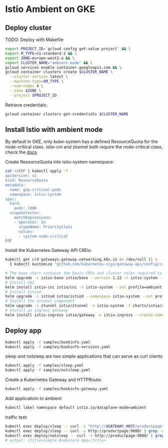 # Istio Ambient on GKE


## Deploy cluster

TODO: Deploy with Makefile
```sh
export PROJECT_ID=`gcloud config get-value project` && \
export M_TYPE=n1-standard-2 && \
export ZONE=europe-west2-a && \
export CLUSTER_NAME="ambient-mode" && \
gcloud services enable container.googleapis.com && \
gcloud container clusters create $CLUSTER_NAME \
  --cluster-version latest \
  --machine-type=$M_TYPE \
  --num-nodes 4 \
  --zone $ZONE \
  --project $PROJECT_ID
```

Retrieve credentials:

```sh
gcloud container clusters get-credentials $CLUSTER_NAME
```

## Install Istio with ambient mode

By default in GKE, only kube-system has a defined ResourceQuota for the node-critical class. istio-cni and ztunnel both require the node-critical class, check the [docs](https://istio.io/latest/docs/ambient/install/platform-prerequisites/#google-kubernetes-engine-gke)

Create ResourceQuota into istio-system namespace:

```sh
cat <<EOF | kubectl apply -f -
apiVersion: v1
kind: ResourceQuota
metadata:
  name: gcp-critical-pods
  namespace: istio-system
spec:
  hard:
    pods: 1000
  scopeSelector:
    matchExpressions:
    - operator: In
      scopeName: PriorityClass
      values:
      - system-node-critical
EOF
```

Install the Kubernetes Gateway API CRDs:

```sh
kubectl get crd gateways.gateway.networking.k8s.io &> /dev/null || \
  { kubectl kustomize "github.com/kubernetes-sigs/gateway-api/config/crd/experimental?ref=v1.1.0" | kubectl apply -f -; }
```

```sh
# The base chart contains the basic CRDs and cluster roles required to set up Istio
helm upgrade -i istio-base istio/base --version 1.22 -n istio-system --set defaultRevision=default
# Install CNI
helm install istio-cni istio/cni -n istio-system --set profile=ambient --version 1.22 --wait
# Install Istiod
helm upgrade -i istiod istio/istiod --namespace istio-system --set profile=ambient --version 1.22 -f charts/istio/values.yaml --wait
# Install the ztunnel component
helm upgrade -i ztunnel istio/ztunnel -n istio-system -f charts/istio/ztunnel-values.yaml --version 1.22 --wait
# Install an ingress gateway
helm install istio-ingress istio/gateway -n istio-ingress --create-namespace --wait
```

## Deploy app

```sh
kubectl apply -f samples/bookinfo.yaml
kubectl apply -f samples/bookinfo-versions.yaml
```

sleep and notsleep are two simple applications that can serve as curl clients

```sh
kubectl apply -f samples/sleep.yaml
kubectl apply -f samples/notsleep.yaml
```

Create a Kubernetes Gateway and HTTPRoute:

```sh
kubectl apply -f samples/bookinfo-gateway.yaml
```

Add applicatioin to ambient

```sh
kubectl label namespace default istio.io/dataplane-mode=ambient
```

traffic test:

```sh
kubectl exec deploy/sleep -- curl -s "http://$GATEWAY_HOST/productpage" | grep -o "<title>.*</title>"
kubectl exec deploy/sleep -- curl -s http://productpage:9080/ | grep -o "<title>.*</title>"
kubectl exec deploy/notsleep -- curl -s http://productpage:9080/ | grep -o "<title>.*</title>"
# output: <title>Simple Bookstore App</title>
```